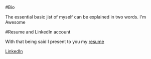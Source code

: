 #Bio





The essential basic jist of myself can be explained in two words.
I'm Awesome


#Resume and LinkedIn account

With that being said I present to you my [resume](file:///Users/davidgriffith/Downloads/David%20Griffith%20Resume%201.htm)

[LinkedIn](www.linkedin.com/in/DavidDocAfroGriffith)


